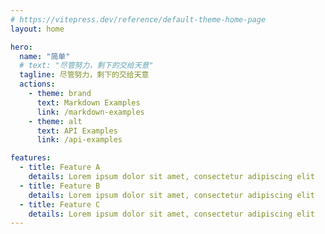 ```yaml
---
# https://vitepress.dev/reference/default-theme-home-page
layout: home

hero:
  name: "简单"
  # text: "尽管努力，剩下的交给天意"
  tagline: 尽管努力，剩下的交给天意
  actions:
    - theme: brand
      text: Markdown Examples
      link: /markdown-examples
    - theme: alt
      text: API Examples
      link: /api-examples

features:
  - title: Feature A
    details: Lorem ipsum dolor sit amet, consectetur adipiscing elit
  - title: Feature B
    details: Lorem ipsum dolor sit amet, consectetur adipiscing elit
  - title: Feature C
    details: Lorem ipsum dolor sit amet, consectetur adipiscing elit
---
```



